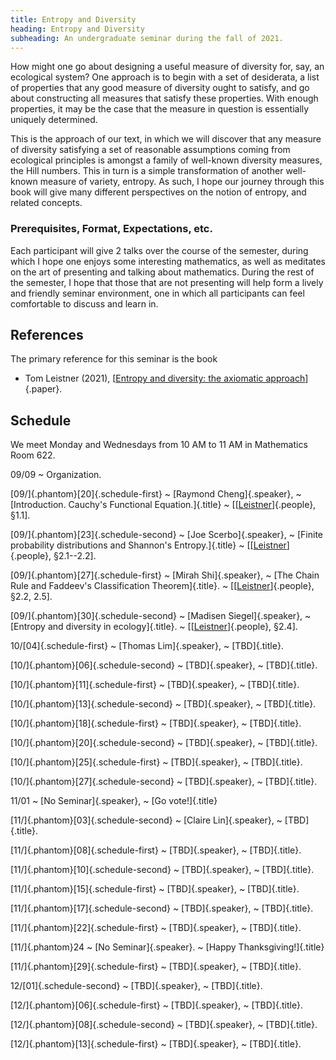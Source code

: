 ```yaml
---
title: Entropy and Diversity
heading: Entropy and Diversity
subheading: An undergraduate seminar during the fall of 2021.
---
```


How might one go about designing a useful measure of diversity for, say, an
ecological system? One approach is to begin with a set of desiderata, a list of
properties that any good measure of diversity ought to satisfy, and go about
constructing all measures that satisfy these properties. With enough properties,
it may be the case that the measure in question is essentially uniquely
determined.

This is the approach of our text, in which we will discover that any measure of
diversity satisfying a set of reasonable assumptions coming from ecological
principles is amongst a family of well-known diversity measures, the Hill
numbers. This in turn is a simple transformation of another well-known measure
of variety, entropy. As such, I hope our journey through this book will give
many different perspectives on the notion of entropy, and related concepts.

### Prerequisites, Format, Expectations, etc.

Each participant will give 2 talks over the course of the semester, during which
I hope one enjoys some interesting mathematics, as well as meditates on the art
of presenting and talking about mathematics. During the rest of the semester,
I hope that those that are not presenting will help form a lively and friendly
seminar environment, one in which all participants can feel comfortable to
discuss and learn in.

## References

The primary reference for this seminar is the book

* Tom Leistner (2021),
[[Entropy and diversity: the axiomatic approach][Leistner]]{.paper}.


## Schedule

We meet Monday and Wednesdays from 10 AM to 11 AM in Mathematics Room 622.

09/09
  ~ Organization.

[09/]{.phantom}[20]{.schedule-first}
  ~ [Raymond Cheng]{.speaker},
  ~ [Introduction. Cauchy's Functional Equation.]{.title}
  ~ \[[[Leistner][Leistner]]{.people}, §1.1].

[09/]{.phantom}[23]{.schedule-second}
  ~ [Joe Scerbo]{.speaker},
  ~ [Finite probability distributions and Shannon's Entropy.]{.title}
  ~ \[[[Leistner][Leistner]]{.people}, §2.1--2.2].

[09/]{.phantom}[27]{.schedule-first}
  ~ [Mirah Shi]{.speaker},
  ~ [The Chain Rule and Faddeev's Classification Theorem]{.title}.
  ~ \[[[Leistner][Leistner]]{.people}, §2.2, 2.5].

[09/]{.phantom}[30]{.schedule-second}
  ~ [Madisen Siegel]{.speaker},
  ~ [Entropy and diversity in ecology]{.title}.
  ~ \[[[Leistner][Leistner]]{.people}, §2.4].

10/[04]{.schedule-first}
  ~ [Thomas Lim]{.speaker},
  ~ [TBD]{.title}.

[10/]{.phantom}[06]{.schedule-second}
  ~ [TBD]{.speaker},
  ~ [TBD]{.title}.

[10/]{.phantom}[11]{.schedule-first}
  ~ [TBD]{.speaker},
  ~ [TBD]{.title}.

[10/]{.phantom}[13]{.schedule-second}
  ~ [TBD]{.speaker},
  ~ [TBD]{.title}.

[10/]{.phantom}[18]{.schedule-first}
  ~ [TBD]{.speaker},
  ~ [TBD]{.title}.

[10/]{.phantom}[20]{.schedule-second}
  ~ [TBD]{.speaker},
  ~ [TBD]{.title}.

[10/]{.phantom}[25]{.schedule-first}
  ~ [TBD]{.speaker},
  ~ [TBD]{.title}.

[10/]{.phantom}[27]{.schedule-second}
  ~ [TBD]{.speaker},
  ~ [TBD]{.title}.

11/01
  ~ [No Seminar]{.speaker},
  ~ [Go vote!]{.title}

[11/]{.phantom}[03]{.schedule-second}
  ~ [Claire Lin]{.speaker},
  ~ [TBD]{.title}.

[11/]{.phantom}[08]{.schedule-first}
  ~ [TBD]{.speaker},
  ~ [TBD]{.title}.

[11/]{.phantom}[10]{.schedule-second}
  ~ [TBD]{.speaker},
  ~ [TBD]{.title}.

[11/]{.phantom}[15]{.schedule-first}
  ~ [TBD]{.speaker},
  ~ [TBD]{.title}.

[11/]{.phantom}[17]{.schedule-second}
  ~ [TBD]{.speaker},
  ~ [TBD]{.title}.

[11/]{.phantom}[22]{.schedule-first}
  ~ [TBD]{.speaker},
  ~ [TBD]{.title}.

[11/]{.phantom}24
  ~ [No Seminar]{.speaker}.
  ~ [Happy Thanksgiving!]{.title}

[11/]{.phantom}[29]{.schedule-first}
  ~ [TBD]{.speaker},
  ~ [TBD]{.title}.

12/[01]{.schedule-second}
  ~ [TBD]{.speaker},
  ~ [TBD]{.title}.

[12/]{.phantom}[06]{.schedule-first}
  ~ [TBD]{.speaker},
  ~ [TBD]{.title}.

[12/]{.phantom}[08]{.schedule-second}
  ~ [TBD]{.speaker},
  ~ [TBD]{.title}.

[12/]{.phantom}[13]{.schedule-first}
  ~ [TBD]{.speaker},
  ~ [TBD]{.title}.


[Leistner]: <https://clio.columbia.edu/catalog/15475335>

